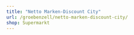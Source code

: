 ```yaml
---
title: "Netto Marken-Discount City"
url: /groebenzell/netto-marken-discount-city/
shop: Supermarkt
---
```

